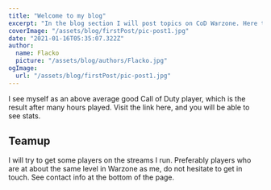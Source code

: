 ```yaml
---
title: "Welcome to my blog"
excerpt: "In the blog section I will post topics on CoD Warzone. Here the topics will vary everything from playing tips to my favorite maps."
coverImage: "/assets/blog/firstPost/pic-post1.jpg"
date: "2021-01-16T05:35:07.322Z"
author:
  name: Flacko
  picture: "/assets/blog/authors/Flacko.jpg"
ogImage:
  url: "/assets/blog/firstPost/pic-post1.jpg"
---
```


I see myself as an above average good Call of Duty player, which is the result after many hours played.
Visit the link here, and you will be able to see stats.

## Teamup

I will try to get some players on the streams I run. Preferably players who are at about the same level
in Warzone as me, do not hesitate to get in touch.
See contact info at the bottom of the page.
